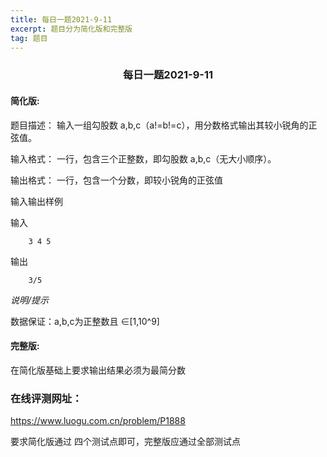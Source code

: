 ```yaml
---
title: 每日一题2021-9-11
excerpt: 题目分为简化版和完整版
tag: 题目
---
```

### <center>每日一题2021-9-11</center>

#### 简化版:

题目描述： 
输入一组勾股数 a,b,c（a!=b!=c），用分数格式输出其较小锐角的正弦值。

输入格式：
一行，包含三个正整数，即勾股数 a,b,c（无大小顺序）。

输出格式：
一行，包含一个分数，即较小锐角的正弦值

输入输出样例

输入
```
    3 4 5
```
输出
```
    3/5
```
_说明/提示_

数据保证：a,b,c为正整数且 ∈[1,10^9]

#### 完整版:

在简化版基础上要求输出结果必须为最简分数

### 在线评测网址：
https://www.luogu.com.cn/problem/P1888

要求简化版通过 四个测试点即可，完整版应通过全部测试点
